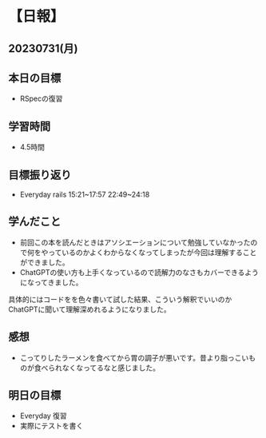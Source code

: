 # 【日報】
## 20230731(月)
## 本日の目標
- RSpecの復習

## 学習時間
- 4.5時間

## 目標振り返り
- Everyday rails 15:21~17:57 22:49~24:18

## 学んだこと
- 前回この本を読んだときはアソシエーションについて勉強していなかったので何をやっているのかよくわからなくなってしまったが今回は理解することができました。
- ChatGPTの使い方も上手くなっているので読解力のなさもカバーできるようになってきました。

具体的にはコードをを色々書いて試した結果、こういう解釈でいいのかChatGPTに聞いて理解深めれるようになりました。

## 感想
- こってりしたラーメンを食べてから胃の調子が悪いです。昔より脂っこいものが食べられなくなってるなと感じました。

## 明日の目標
- Everyday 復習
- 実際にテストを書く


